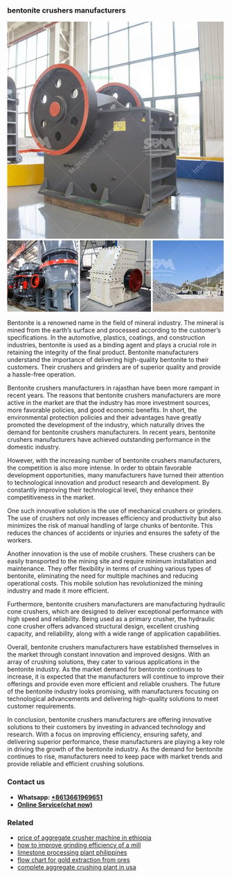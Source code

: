 <h3>bentonite crushers manufacturers</h3><img src='1704791269.jpg' alt=''><p>Bentonite is a renowned name in the field of mineral industry. The mineral is mined from the earth’s surface and processed according to the customer’s specifications. In the automotive, plastics, coatings, and construction industries, bentonite is used as a binding agent and plays a crucial role in retaining the integrity of the final product. Bentonite manufacturers understand the importance of delivering high-quality bentonite to their customers. Their crushers and grinders are of superior quality and provide a hassle-free operation.</p><p>Bentonite crushers manufacturers in rajasthan have been more rampant in recent years. The reasons that bentonite crushers manufacturers are more active in the market are that the industry has more investment sources, more favorable policies, and good economic benefits. In short, the environmental protection policies and their advantages have greatly promoted the development of the industry, which naturally drives the demand for bentonite crushers manufacturers. In recent years, bentonite crushers manufacturers have achieved outstanding performance in the domestic industry.</p><p>However, with the increasing number of bentonite crushers manufacturers, the competition is also more intense. In order to obtain favorable development opportunities, many manufacturers have turned their attention to technological innovation and product research and development. By constantly improving their technological level, they enhance their competitiveness in the market.</p><p>One such innovative solution is the use of mechanical crushers or grinders. The use of crushers not only increases efficiency and productivity but also minimizes the risk of manual handling of large chunks of bentonite. This reduces the chances of accidents or injuries and ensures the safety of the workers.</p><p>Another innovation is the use of mobile crushers. These crushers can be easily transported to the mining site and require minimum installation and maintenance. They offer flexibility in terms of crushing various types of bentonite, eliminating the need for multiple machines and reducing operational costs. This mobile solution has revolutionized the mining industry and made it more efficient.</p><p>Furthermore, bentonite crushers manufacturers are manufacturing hydraulic cone crushers, which are designed to deliver exceptional performance with high speed and reliability. Being used as a primary crusher, the hydraulic cone crusher offers advanced structural design, excellent crushing capacity, and reliability, along with a wide range of application capabilities.</p><p>Overall, bentonite crushers manufacturers have established themselves in the market through constant innovation and improved designs. With an array of crushing solutions, they cater to various applications in the bentonite industry. As the market demand for bentonite continues to increase, it is expected that the manufacturers will continue to improve their offerings and provide even more efficient and reliable crushers. The future of the bentonite industry looks promising, with manufacturers focusing on technological advancements and delivering high-quality solutions to meet customer requirements.</p><p>In conclusion, bentonite crushers manufacturers are offering innovative solutions to their customers by investing in advanced technology and research. With a focus on improving efficiency, ensuring safety, and delivering superior performance, these manufacturers are playing a key role in driving the growth of the bentonite industry. As the demand for bentonite continues to rise, manufacturers need to keep pace with market trends and provide reliable and efficient crushing solutions.</p><h3>Contact us</h3><ul><li><strong>Whatsapp:&nbsp;<a href="https://wa.me/8613661969651">+8613661969651</a></strong></li><li><a href="https://swt.shibang-china.com/?git&amp;zhl&amp;bentonite crushers manufacturers"><strong>Online Service(chat now)</strong></a></li></ul><h3>Related</h3><ul><li><a href='price of aggregate crusher machine in ethiopia.md'>price of aggregate crusher machine in ethiopia</a></li><li><a href='how to improve grinding efficiency of a mill.md'>how to improve grinding efficiency of a mill</a></li><li><a href='limestone processing plant philippines.md'>limestone processing plant philippines</a></li><li><a href='flow chart for gold extraction from ores.md'>flow chart for gold extraction from ores</a></li><li><a href='complete aggregate crushing plant in usa.md'>complete aggregate crushing plant in usa</a></li></ul>